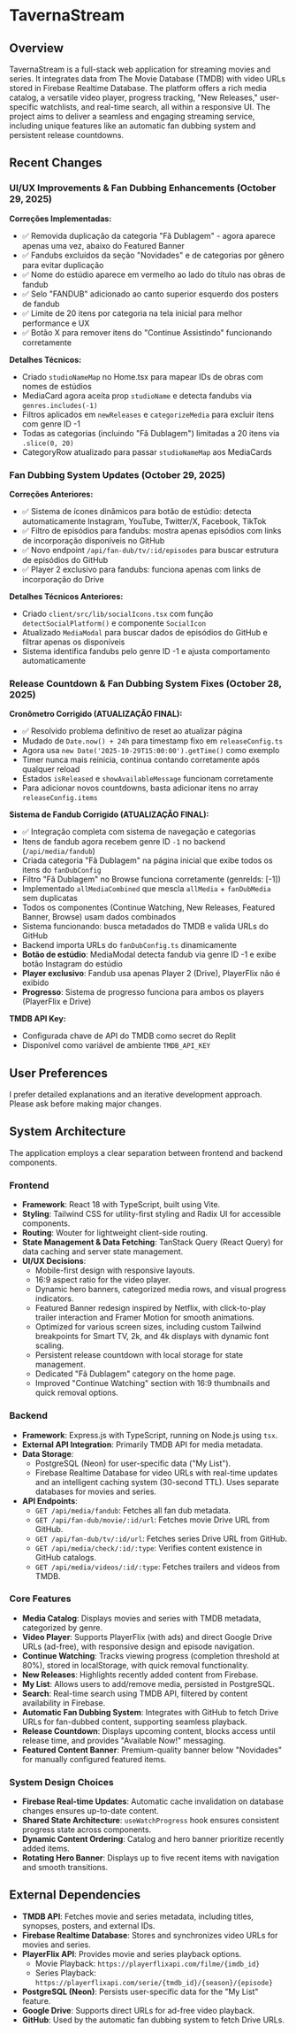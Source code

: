 # TavernaStream

## Overview

TavernaStream is a full-stack web application for streaming movies and series. It integrates data from The Movie Database (TMDB) with video URLs stored in Firebase Realtime Database. The platform offers a rich media catalog, a versatile video player, progress tracking, "New Releases," user-specific watchlists, and real-time search, all within a responsive UI. The project aims to deliver a seamless and engaging streaming service, including unique features like an automatic fan dubbing system and persistent release countdowns.

## Recent Changes

### UI/UX Improvements & Fan Dubbing Enhancements (October 29, 2025)

**Correções Implementadas:**
- ✅ Removida duplicação da categoria "Fã Dublagem" - agora aparece apenas uma vez, abaixo do Featured Banner
- ✅ Fandubs excluídos da seção "Novidades" e de categorias por gênero para evitar duplicação
- ✅ Nome do estúdio aparece em vermelho ao lado do título nas obras de fandub
- ✅ Selo "FANDUB" adicionado ao canto superior esquerdo dos posters de fandub
- ✅ Limite de 20 itens por categoria na tela inicial para melhor performance e UX
- ✅ Botão X para remover itens do "Continue Assistindo" funcionando corretamente

**Detalhes Técnicos:**
- Criado `studioNameMap` no Home.tsx para mapear IDs de obras com nomes de estúdios
- MediaCard agora aceita prop `studioName` e detecta fandubs via `genres.includes(-1)`
- Filtros aplicados em `newReleases` e `categorizeMedia` para excluir itens com genre ID -1
- Todas as categorias (incluindo "Fã Dublagem") limitadas a 20 itens via `.slice(0, 20)`
- CategoryRow atualizado para passar `studioNameMap` aos MediaCards

### Fan Dubbing System Updates (October 29, 2025)

**Correções Anteriores:**
- ✅ Sistema de ícones dinâmicos para botão de estúdio: detecta automaticamente Instagram, YouTube, Twitter/X, Facebook, TikTok
- ✅ Filtro de episódios para fandubs: mostra apenas episódios com links de incorporação disponíveis no GitHub
- ✅ Novo endpoint `/api/fan-dub/tv/:id/episodes` para buscar estrutura de episódios do GitHub
- ✅ Player 2 exclusivo para fandubs: funciona apenas com links de incorporação do Drive

**Detalhes Técnicos Anteriores:**
- Criado `client/src/lib/socialIcons.tsx` com função `detectSocialPlatform()` e componente `SocialIcon`
- Atualizado `MediaModal` para buscar dados de episódios do GitHub e filtrar apenas os disponíveis
- Sistema identifica fandubs pelo genre ID -1 e ajusta comportamento automaticamente

### Release Countdown & Fan Dubbing System Fixes (October 28, 2025)

**Cronômetro Corrigido (ATUALIZAÇÃO FINAL):**
- ✅ Resolvido problema definitivo de reset ao atualizar página
- Mudado de `Date.now() + 24h` para timestamp fixo em `releaseConfig.ts`
- Agora usa `new Date('2025-10-29T15:00:00').getTime()` como exemplo
- Timer nunca mais reinicia, continua contando corretamente após qualquer reload
- Estados `isReleased` e `showAvailableMessage` funcionam corretamente
- Para adicionar novos countdowns, basta adicionar itens no array `releaseConfig.items`

**Sistema de Fandub Corrigido (ATUALIZAÇÃO FINAL):**
- ✅ Integração completa com sistema de navegação e categorias
- Itens de fandub agora recebem genre ID `-1` no backend (`/api/media/fandub`)
- Criada categoria "Fã Dublagem" na página inicial que exibe todos os itens do `fanDubConfig`
- Filtro "Fã Dublagem" no Browse funciona corretamente (genreIds: [-1])
- Implementado `allMediaCombined` que mescla `allMedia` + `fanDubMedia` sem duplicatas
- Todos os componentes (Continue Watching, New Releases, Featured Banner, Browse) usam dados combinados
- Sistema funcionando: busca metadados do TMDB e valida URLs do GitHub
- Backend importa URLs do `fanDubConfig.ts` dinamicamente
- **Botão de estúdio**: MediaModal detecta fandub via genre ID -1 e exibe botão Instagram do estúdio
- **Player exclusivo**: Fandub usa apenas Player 2 (Drive), PlayerFlix não é exibido
- **Progresso**: Sistema de progresso funciona para ambos os players (PlayerFlix e Drive)

**TMDB API Key:**
- Configurada chave de API do TMDB como secret do Replit
- Disponível como variável de ambiente `TMDB_API_KEY`

## User Preferences

I prefer detailed explanations and an iterative development approach. Please ask before making major changes.

## System Architecture

The application employs a clear separation between frontend and backend components.

### Frontend
- **Framework**: React 18 with TypeScript, built using Vite.
- **Styling**: Tailwind CSS for utility-first styling and Radix UI for accessible components.
- **Routing**: Wouter for lightweight client-side routing.
- **State Management & Data Fetching**: TanStack Query (React Query) for data caching and server state management.
- **UI/UX Decisions**:
    - Mobile-first design with responsive layouts.
    - 16:9 aspect ratio for the video player.
    - Dynamic hero banners, categorized media rows, and visual progress indicators.
    - Featured Banner redesign inspired by Netflix, with click-to-play trailer interaction and Framer Motion for smooth animations.
    - Optimized for various screen sizes, including custom Tailwind breakpoints for Smart TV, 2k, and 4k displays with dynamic font scaling.
    - Persistent release countdown with local storage for state management.
    - Dedicated "Fã Dublagem" category on the home page.
    - Improved "Continue Watching" section with 16:9 thumbnails and quick removal options.

### Backend
- **Framework**: Express.js with TypeScript, running on Node.js using `tsx`.
- **External API Integration**: Primarily TMDB API for media metadata.
- **Data Storage**:
    - PostgreSQL (Neon) for user-specific data ("My List").
    - Firebase Realtime Database for video URLs with real-time updates and an intelligent caching system (30-second TTL). Uses separate databases for movies and series.
- **API Endpoints**:
    - `GET /api/media/fandub`: Fetches all fan dub metadata.
    - `GET /api/fan-dub/movie/:id/url`: Fetches movie Drive URL from GitHub.
    - `GET /api/fan-dub/tv/:id/url`: Fetches series Drive URL from GitHub.
    - `GET /api/media/check/:id/:type`: Verifies content existence in GitHub catalogs.
    - `GET /api/media/videos/:id/:type`: Fetches trailers and videos from TMDB.

### Core Features
- **Media Catalog**: Displays movies and series with TMDB metadata, categorized by genre.
- **Video Player**: Supports PlayerFlix (with ads) and direct Google Drive URLs (ad-free), with responsive design and episode navigation.
- **Continue Watching**: Tracks viewing progress (completion threshold at 80%), stored in localStorage, with quick removal functionality.
- **New Releases**: Highlights recently added content from Firebase.
- **My List**: Allows users to add/remove media, persisted in PostgreSQL.
- **Search**: Real-time search using TMDB API, filtered by content availability in Firebase.
- **Automatic Fan Dubbing System**: Integrates with GitHub to fetch Drive URLs for fan-dubbed content, supporting seamless playback.
- **Release Countdown**: Displays upcoming content, blocks access until release time, and provides "Available Now!" messaging.
- **Featured Content Banner**: Premium-quality banner below "Novidades" for manually configured featured items.

### System Design Choices
- **Firebase Real-time Updates**: Automatic cache invalidation on database changes ensures up-to-date content.
- **Shared State Architecture**: `useWatchProgress` hook ensures consistent progress state across components.
- **Dynamic Content Ordering**: Catalog and hero banner prioritize recently added items.
- **Rotating Hero Banner**: Displays up to five recent items with navigation and smooth transitions.

## External Dependencies

- **TMDB API**: Fetches movie and series metadata, including titles, synopses, posters, and external IDs.
- **Firebase Realtime Database**: Stores and synchronizes video URLs for movies and series.
- **PlayerFlix API**: Provides movie and series playback options.
    - Movie Playback: `https://playerflixapi.com/filme/{imdb_id}`
    - Series Playback: `https://playerflixapi.com/serie/{tmdb_id}/{season}/{episode}`
- **PostgreSQL (Neon)**: Persists user-specific data for the "My List" feature.
- **Google Drive**: Supports direct URLs for ad-free video playback.
- **GitHub**: Used by the automatic fan dubbing system to fetch Drive URLs.